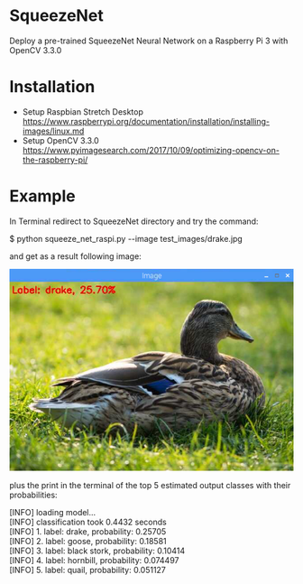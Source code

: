 # SqueezeNet
Deploy a pre-trained SqueezeNet Neural Network on a Raspberry Pi 3 with OpenCV 3.3.0

# Installation
- Setup Raspbian Stretch Desktop https://www.raspberrypi.org/documentation/installation/installing-images/linux.md
- Setup OpenCV 3.3.0 https://www.pyimagesearch.com/2017/10/09/optimizing-opencv-on-the-raspberry-pi/

# Example
In Terminal redirect to SqueezeNet directory and try the command:

$ python squeeze_net_raspi.py --image test_images/drake.jpg

and get as a result following image:

![Screenshot](result_drake.png)

plus the print in the terminal of the top 5 estimated output classes with their probabilities:

[INFO] loading model...  
[INFO] classification took 0.4432 seconds  
[INFO] 1. label: drake, probability: 0.25705  
[INFO] 2. label: goose, probability: 0.18581  
[INFO] 3. label: black stork, probability: 0.10414  
[INFO] 4. label: hornbill, probability: 0.074497  
[INFO] 5. label: quail, probability: 0.051127  
